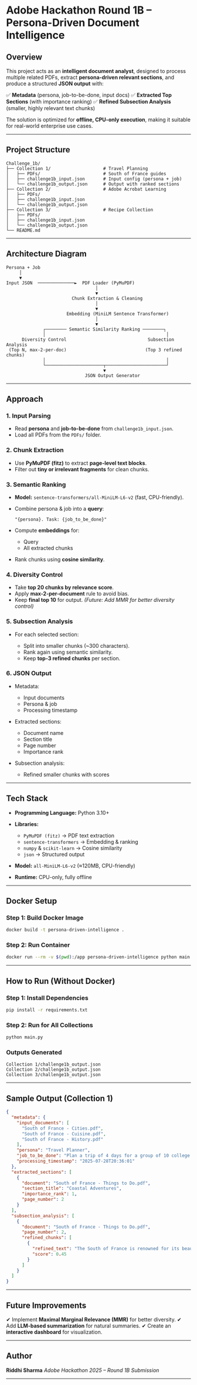 
# **Adobe Hackathon Round 1B – Persona-Driven Document Intelligence**

## **Overview**

This project acts as an **intelligent document analyst**, designed to process multiple related PDFs, extract **persona-driven relevant sections**, and produce a structured **JSON output** with:

✅ **Metadata** (persona, job-to-be-done, input docs)
✅ **Extracted Top Sections** (with importance ranking)
✅ **Refined Subsection Analysis** (smaller, highly relevant text chunks)

The solution is optimized for **offline, CPU-only execution**, making it suitable for real-world enterprise use cases.

---

## **Project Structure**

```
Challenge_1b/
├── Collection 1/                    # Travel Planning
│   ├── PDFs/                        # South of France guides
│   ├── challenge1b_input.json       # Input config (persona + job)
│   └── challenge1b_output.json      # Output with ranked sections
├── Collection 2/                    # Adobe Acrobat Learning
│   ├── PDFs/
│   ├── challenge1b_input.json
│   └── challenge1b_output.json
├── Collection 3/                    # Recipe Collection
│   ├── PDFs/
│   ├── challenge1b_input.json
│   └── challenge1b_output.json
└── README.md
```

---

## **Architecture Diagram**

```text
Persona + Job
     │
     ▼
Input JSON  ──────────────►  PDF Loader (PyMuPDF)
                                  │
                                  ▼
                         Chunk Extraction & Cleaning
                                  │
                                  ▼
                       Embedding (MiniLM Sentence Transformer)
                                  │
                                  ▼
              ┌──────── Semantic Similarity Ranking ────────┐
              │                                              │
      Diversity Control                               Subsection Analysis
 (Top N, max-2-per-doc)                              (Top 3 refined chunks)
              │                                              │
              └──────────────────────┬───────────────────────┘
                                     ▼
                              JSON Output Generator
```

---

## **Approach**

### **1. Input Parsing**

* Read **persona** and **job-to-be-done** from `challenge1b_input.json`.
* Load all PDFs from the `PDFs/` folder.

### **2. Chunk Extraction**

* Use **PyMuPDF (fitz)** to extract **page-level text blocks**.
* Filter out **tiny or irrelevant fragments** for clean chunks.

### **3. Semantic Ranking**

* **Model:** `sentence-transformers/all-MiniLM-L6-v2` (fast, CPU-friendly).
* Combine persona & job into a **query**:

  ```
  "{persona}. Task: {job_to_be_done}"
  ```
* Compute **embeddings** for:

  * Query
  * All extracted chunks
* Rank chunks using **cosine similarity**.

### **4. Diversity Control**

* Take **top 20 chunks by relevance score**.
* Apply **max-2-per-document** rule to avoid bias.
* Keep **final top 10** for output.
  *(Future: Add MMR for better diversity control)*

### **5. Subsection Analysis**

* For each selected section:

  * Split into smaller chunks (\~300 characters).
  * Rank again using semantic similarity.
  * Keep **top-3 refined chunks** per section.

### **6. JSON Output**

* Metadata:

  * Input documents
  * Persona & job
  * Processing timestamp
* Extracted sections:

  * Document name
  * Section title
  * Page number
  * Importance rank
* Subsection analysis:

  * Refined smaller chunks with scores

---

## **Tech Stack**

* **Programming Language:** Python 3.10+
* **Libraries:**

  * `PyMuPDF (fitz)` → PDF text extraction
  * `sentence-transformers` → Embedding & ranking
  * `numpy` & `scikit-learn` → Cosine similarity
  * `json` → Structured output
* **Model:** `all-MiniLM-L6-v2` (≈120MB, CPU-friendly)
* **Runtime:** CPU-only, fully offline

---

## **Docker Setup**

### **Step 1: Build Docker Image**

```bash
docker build -t persona-driven-intelligence .
```

### **Step 2: Run Container**

```bash
docker run --rm -v $(pwd):/app persona-driven-intelligence python main.py
```

---

## **How to Run (Without Docker)**

### **Step 1: Install Dependencies**

```bash
pip install -r requirements.txt
```

### **Step 2: Run for All Collections**

```bash
python main.py
```

### **Outputs Generated**

```
Collection 1/challenge1b_output.json
Collection 2/challenge1b_output.json
Collection 3/challenge1b_output.json
```

---

## **Sample Output (Collection 1)**

```json
{
  "metadata": {
    "input_documents": [
      "South of France - Cities.pdf",
      "South of France - Cuisine.pdf",
      "South of France - History.pdf"
    ],
    "persona": "Travel Planner",
    "job_to_be_done": "Plan a trip of 4 days for a group of 10 college friends.",
    "processing_timestamp": "2025-07-28T20:36:01"
  },
  "extracted_sections": [
    {
      "document": "South of France - Things to Do.pdf",
      "section_title": "Coastal Adventures",
      "importance_rank": 1,
      "page_number": 2
    }
  ],
  "subsection_analysis": [
    {
      "document": "South of France - Things to Do.pdf",
      "page_number": 2,
      "refined_chunks": [
        {
          "refined_text": "The South of France is renowned for its beautiful coastline...",
          "score": 0.45
        }
      ]
    }
  ]
}
```

---

## **Future Improvements**

✔ Implement **Maximal Marginal Relevance (MMR)** for better diversity.
✔ Add **LLM-based summarization** for natural summaries.
✔ Create an **interactive dashboard** for visualization.

---

## **Author**

**Riddhi Sharma**
*Adobe Hackathon 2025 – Round 1B Submission*

---


